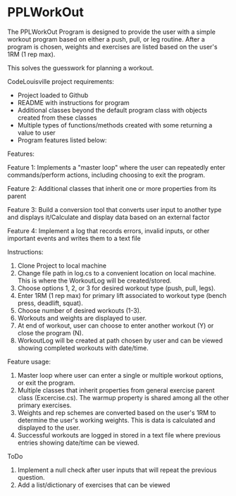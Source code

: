 # PPLWorkOut

The PPLWorkOut Program is designed to provide the user with a simple workout program based on either a push, pull, or leg routine. After a program is chosen, weights and exercises are listed based on the user's 1RM (1 rep max).

This solves the guesswork for planning a workout.

CodeLouisville project requirements:
- Project loaded to Github
- README with instructions for program
- Additional classes beyond the default program class with objects created from these classes
- Multiple types of functions/methods created with some returning a value to user
- Program features listed below:

Features:

Feature 1: Implements a "master loop" where the user can repeatedly enter commands/perform actions, including choosing to exit the program.

Feature 2: Additional classes that inherit one or more properties from its parent

Feature 3: Build a conversion tool that converts user input to another type and displays it/Calculate and display data based on an external
factor

Feature 4: Implement a log that records errors, invalid inputs, or other important events and writes them to a text file


Instructions:
1. Clone Project to local machine
2. Change file path in log.cs to a convenient location on local machine. This is where the WorkoutLog will be created/stored.
3. Choose options 1, 2, or 3 for desired workout type (push, pull, legs).
4. Enter 1RM (1 rep max) for primary lift associated to workout type (bench press, deadlift, squat).
5. Choose number of desired workouts (1-3).
6. Workouts and weights are displayed to user.
7. At end of workout, user can choose to enter another workout (Y) or close the program (N).
8. WorkoutLog will be created at path chosen by user and can be viewed showing completed workouts with date/time.

Feature usage:
1. Master loop where user can enter a single or multiple workout options, or exit the program.
2. Multiple classes that inherit properties from general exercise parent class (Excercise.cs). The warmup property is shared among all the other primary exercises.
3. Weights and rep schemes are converted based on the user's 1RM to determine the user's working weights. This is data is calculated and displayed to the user.
4. Successful workouts are logged in stored in a text file where previous entries showing date/time can be viewed.


ToDo
1. Implement a null check after user inputs that will repeat the previous question.
2. Add a list/dictionary of exercises that can be viewed
